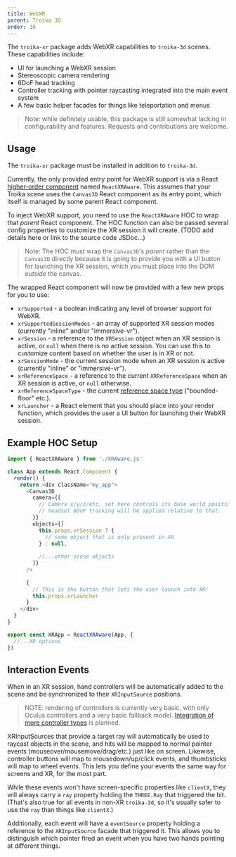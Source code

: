 ```yaml
---
title: WebXR
parent: Troika 3D
order: 10
---
```


The `troika-xr` package adds WebXR capabilities to `troika-3d` scenes. These capabilities include:

- UI for launching a WebXR session
- Stereoscopic camera rendering
- 6DoF head tracking
- Controller tracking with pointer raycasting integrated into the main event system
- A few basic helper facades for things like teleportation and menus

> Note: while definitely usable, this package is still somewhat lacking in configurability and features. Requests and contributions are welcome.

## Usage

The `troika-xr` package must be installed in addition to `troika-3d`.

Currently, the only provided entry point for WebXR support is via a React [higher-order component](https://reactjs.org/docs/higher-order-components.html) named `ReactXRAware`. This assumes that your Troika scene uses the `Canvas3D` React component as its entry point, which itself is managed by some parent React component.

To inject WebXR support, you need to use the `ReactXRAware` HOC to wrap that _parent_ React component. The HOC function can also be passed several config properties to customize the XR session it will create. (TODO add details here or link to the source code JSDoc...)

> Note: The HOC must wrap the `Canvas3D`'s _parent_ rather than the `Canvas3D` directly because it is going to provide you with a UI button for launching the XR session, which you must place into the DOM _outside_ the canvas.

The wrapped React component will now be provided with a few new props for you to use:

- `xrSupported` - a boolean indicating any level of browser support for WebXR.
- `xrSupportedSessionModes` - an array of supported XR session modes (currently "inline" and/or "immersive-vr").
- `xrSession` - a reference to the `XRSession` object when an XR session is active, or `null` when there is no active session. You can use this to customize content based on whether the user is in XR or not.
- `xrSessionMode` - the current session mode when an XR session is active (currently "inline" or "immersive-vr").
- `xrReferenceSpace` - a reference to the current `XRReferenceSpace` when an XR session is active, or `null` otherwise.
- `xrReferenceSpaceType` - the current [reference space type](https://immersive-web.github.io/webxr/#enumdef-xrreferencespacetype) ("bounded-floor" etc.).
- `xrLauncher` - a React element that you should place into your render function, which provides the user a UI button for launching their WebXR session.

## Example HOC Setup

```js
import { ReactXRAware } from './XRAware.js'

class App extends React.Component {
  render() {
    return <div className="my_app">
      <Canvas3D
        camera={{
          // Camera x/y/z/etc. set here controls its base world position, and
          // headset 6DoF tracking will be applied relative to that.
        }}
        objects={[
          this.props.xrSession ? {
            // some object that is only present in XR
          } : null,
          
          //...other scene objects
        ]}
      />
      
      {
        // This is the button that lets the user launch into XR!
        this.props.xrLauncher
      }
    </div>
  }
}

export const XRApp = ReactXRAware(App, {
  //...XR options
})
```


## Interaction Events

When in an XR session, hand controllers will be automatically added to the scene and be synchronized to their `XRInputSource` positions.

> NOTE: rendering of controllers is currently very basic, with only Oculus controllers and a very basic fallback model. [Integration of more controller types](https://github.com/protectwise/troika/issues/29) is planned.

XRInputSources that provide a target ray will automatically be used to raycast objects in the scene, and hits will be mapped to normal pointer events (mouseover/mousemove/drag/etc.) just like on screen. Likewise, controller buttons will map to mousedown/up/click events, and thumbsticks will map to wheel events. This lets you define your events the same way for screens and XR, for the most part.

While these events won't have screen-specific properties like `clientX`, they will always carry a `ray` property holding the `THREE.Ray` that triggered the hit. (That's also true for all events in non-XR `troika-3d`, so it's usually safer to use the `ray` than things like `clientX`.)

Additionally, each event will have a `eventSource` property holding a reference to the `XRInputSource` facade that triggered it. This allows you to distinguish which pointer fired an event when you have two hands pointing at different things. 



